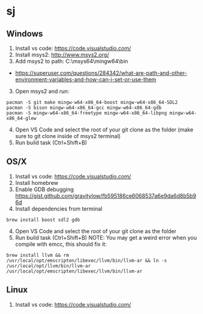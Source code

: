 # sj

## Windows
1) Install vs code: https://code.visualstudio.com/
2) Install msys2: http://www.msys2.org/
2) Add msys2 to path: C:\msys64\mingw64\bin
  * https://superuser.com/questions/284342/what-are-path-and-other-environment-variables-and-how-can-i-set-or-use-them
3) Open msys2 and run:
```
pacman -S git make mingw-w64-x86_64-boost mingw-w64-x86_64-SDL2 
pacman -S bison mingw-w64-x86_64-gcc mingw-w64-x86_64-gdb 
pacman -S mingw-w64-x86_64-freetype mingw-w64-x86_64-libpng mingw-w64-x86_64-glew
```
4) Open VS Code and select the root of your git clone as the folder (make sure to git clone inside of msys2 terminal)
5) Run build task (Ctrl+Shift+B)

## OS/X
1) Install vs code: https://code.visualstudio.com/
1) Install homebrew
1) Enable GDB debugging https://gist.github.com/gravitylow/fb595186ce6068537a6e9da6d8b5b96d
1) Install dependencies from terminal
```
brew install boost sdl2 gdb
```
4) Open VS Code and select the root of your git clone as the folder
5) Run build task (Ctrl+Shift+B)
NOTE: You may get a weird error when you compile with emcc, this should fix it:
```
brew install llvm && rm /usr/local/opt/emscripten/libexec/llvm/bin/llvm-ar && ln -s /usr/local/opt/llvm/bin/llvm-ar /usr/local/opt/emscripten/libexec/llvm/bin/llvm-ar
```

## Linux
1) Install vs code: https://code.visualstudio.com/
